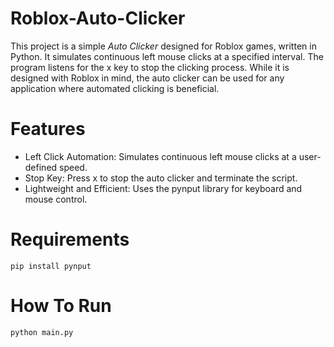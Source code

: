 # Roblox-Auto-Clicker
This project is a simple *Auto Clicker* designed for Roblox games, written in Python. It simulates continuous left mouse clicks at a specified interval. The program listens for the x key to stop the clicking process. While it is designed with Roblox in mind, the auto clicker can be used for any application where automated clicking is beneficial.

# Features
- Left Click Automation: Simulates continuous left mouse clicks at a user-defined speed.
- Stop Key: Press x to stop the auto clicker and terminate the script.
- Lightweight and Efficient: Uses the pynput library for keyboard and mouse control.

# Requirements
``pip install pynput``

# How To Run
```python main.py```
